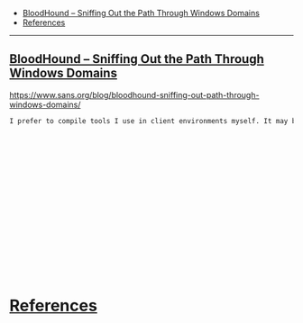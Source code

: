 - [BloodHound – Sniffing Out the Path Through Windows Domains](#bloodhound-–-sniffing-out-the-path-through-windows-domains)
- [References](#references)

-------------------------------------------

## [BloodHound – Sniffing Out the Path Through Windows Domains](#bloodhound-–-sniffing-out-the-path-through-windows-domains)
https://www.sans.org/blog/bloodhound-sniffing-out-path-through-windows-domains/
```sh
I prefer to compile tools I use in client environments myself. It may be a bit paranoia, as BloodHound maintains a reliable GitHub with clean builds of their tools. Nonetheless, I think it is a healthy attitude to have a natural distrust of anything executable. In the end, I am responsible for what I do in my client’s environment, and double caution is not a luxury in that regard.
```


## 
```sh

```

## 
```sh

```

## 
```sh

```

## 
```sh

```

## 
```sh

```

## 
```sh

```

## 
```sh

```

## 
```sh

```

## 
```sh

```

# [References](#references-1)

